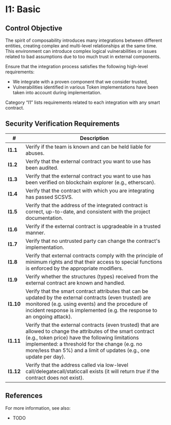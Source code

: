 # I1: Basic

## Control Objective

The spirit of composability introduces many integrations between different entities, creating complex and multi-level relationships at the same time. This environment can introduce complex logical vulnerabilities or issues related to bad assumptions due to too much trust in external components.

Ensure that the integration process satisfies the following high-level requirements:
* We integrate with a proven component that we consider trusted,
* Vulnerabilities identified in various Token implementations have been taken into account during implementation.

Category “I1” lists requirements related to each integration with any smart contract.

## Security Verification Requirements

| # | Description |
| --- | --- |
| **I1.1** | Verify if the team is known and can be held liable for abuses. |
| **I1.2** | Verify that the external contract you want to use has been audited. |
| **I1.3** | Verify that the external contract you want to use has been verified on blockchain explorer (e.g., etherscan).  |
| **I1.4** | Verify that the contract with which you are integrating has passed SCSVS. |
| **I1.5** | Verify that the address of the integrated contract is correct, up-to-date, and consistent with the project documentation. |
| **I1.6** | Verify if the external contract is upgradeable in a trusted manner. |
| **I1.7** | Verify that no untrusted party can change the contract's implementation. |
| **I1.8** | Verify that external contracts comply with the principle of minimum rights and that their access to special functions is enforced by the appropriate modifiers. |
| **I1.9** | Verify whether the structures (types) received from the external contract are known and handled. |
| **I1.10** | Verify that the smart contract attributes that can be updated by the external contracts (even trusted) are monitored (e.g. using events) and the procedure of incident response is implemented (e.g. the response to an ongoing attack). |
| **I1.11** | Verify that the external contracts (even trusted) that are allowed to change the attributes of the smart contract (e.g., token price) have the following limitations implemented: a threshold for the change (e.g. no more/less than 5%) and a limit of updates (e.g., one update per day). |
| **I1.12** | Verify that the address called via low-level call/delegatecall/staticcall exists (it will return *true* if the contract does not exist). |

## References

For more information, see also:

* TODO

